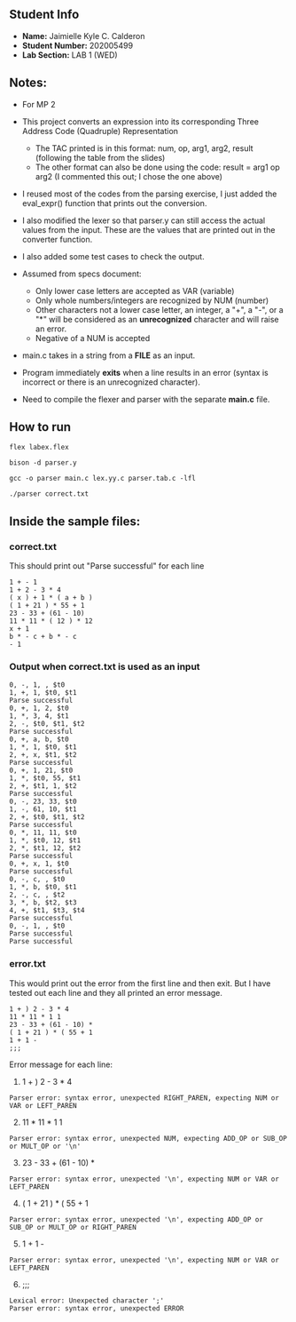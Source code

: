 ## Student Info
- **Name:** Jaimielle Kyle C. Calderon
- **Student Number:** 202005499
- **Lab Section:** LAB 1 (WED)

## Notes:
- For MP 2 
- This project converts an expression into its corresponding Three Address Code (Quadruple) Representation 
    - The TAC printed is in this format: num, op, arg1, arg2, result (following the table from the slides)
    - The other format can also be done using the code: result = arg1 op arg2 (I commented this out; I chose the one above) 
- I reused most of the codes from the parsing exercise, I just added the eval_expr() function that prints out the conversion.
- I also modified the lexer so that parser.y can still access the actual values from the input. These are the values that are printed out in the converter function. 
- I also added some test cases to check the output.  

- Assumed from specs document: 
    - Only lower case letters are accepted as VAR (variable)
    - Only whole numbers/integers are recognized by NUM (number)
    - Other characters not a lower case letter, an integer, a "+", a "-", or a "*" will be considered as an **unrecognized** character and will raise an error. 
    - Negative of a NUM is accepted
- main.c takes in a string from a **FILE** as an input.
- Program immediately **exits** when a line results in an error (syntax is incorrect or there is an unrecognized character). 
- Need to compile the flexer and parser with the separate **main.c** file. 

## How to run 
```
flex labex.flex
```
```
bison -d parser.y
```
```
gcc -o parser main.c lex.yy.c parser.tab.c -lfl
```
```
./parser correct.txt
```

## Inside the sample files:
### correct.txt
This should print out "Parse successful" for each line
```
1 + - 1
1 + 2 - 3 * 4
( x ) + 1 * ( a + b )
( 1 + 21 ) * 55 + 1
23 - 33 + (61 - 10)
11 * 11 * ( 12 ) * 12
x + 1
b * - c + b * - c
- 1

```

### Output when correct.txt is used as an input
```
0, -, 1, , $t0
1, +, 1, $t0, $t1
Parse successful
0, +, 1, 2, $t0
1, *, 3, 4, $t1
2, -, $t0, $t1, $t2
Parse successful
0, +, a, b, $t0
1, *, 1, $t0, $t1
2, +, x, $t1, $t2
Parse successful
0, +, 1, 21, $t0
1, *, $t0, 55, $t1
2, +, $t1, 1, $t2
Parse successful
0, -, 23, 33, $t0
1, -, 61, 10, $t1
2, +, $t0, $t1, $t2
Parse successful
0, *, 11, 11, $t0
1, *, $t0, 12, $t1
2, *, $t1, 12, $t2
Parse successful
0, +, x, 1, $t0
Parse successful
0, -, c, , $t0
1, *, b, $t0, $t1
2, -, c, , $t2
3, *, b, $t2, $t3
4, +, $t1, $t3, $t4
Parse successful
0, -, 1, , $t0
Parse successful
Parse successful
```

### error.txt
This would print out the error from the first line and then exit. But I have tested out each line and they all printed an error message.
```
1 + ) 2 - 3 * 4
11 * 11 * 1 1
23 - 33 + (61 - 10) *
( 1 + 21 ) * ( 55 + 1
1 + 1 -
;;;

```

Error message for each line:
1. 1 + ) 2 - 3 * 4
```
Parser error: syntax error, unexpected RIGHT_PAREN, expecting NUM or VAR or LEFT_PAREN

```
2. 11 * 11 * 1 1
```
Parser error: syntax error, unexpected NUM, expecting ADD_OP or SUB_OP or MULT_OP or '\n'
```
3. 23 - 33 + (61 - 10) *
```
Parser error: syntax error, unexpected '\n', expecting NUM or VAR or LEFT_PAREN
```
4. ( 1 + 21 ) * ( 55 + 1
```
Parser error: syntax error, unexpected '\n', expecting ADD_OP or SUB_OP or MULT_OP or RIGHT_PAREN
```
5. 1 + 1 -
```
Parser error: syntax error, unexpected '\n', expecting NUM or VAR or LEFT_PAREN
```
6. ;;;
```
Lexical error: Unexpected character ';'
Parser error: syntax error, unexpected ERROR
```
